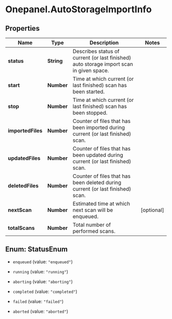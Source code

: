 # Onepanel.AutoStorageImportInfo

## Properties
Name | Type | Description | Notes
------------ | ------------- | ------------- | -------------
**status** | **String** | Describes status of current (or last finished) auto storage import scan in given space. | 
**start** | **Number** | Time at which current (or last finished) scan has been started. | 
**stop** | **Number** | Time at which current (or last finished) scan has been stopped. | 
**importedFiles** | **Number** | Counter of files that has been imported during current (or last finished) scan. | 
**updatedFiles** | **Number** | Counter of files that has been updated during current (or last finished) scan. | 
**deletedFiles** | **Number** | Counter of files that has been deleted during current (or last finished) scan. | 
**nextScan** | **Number** | Estimated time at which next scan will be enqueued. | [optional] 
**totalScans** | **Number** | Total number of performed scans. | 


<a name="StatusEnum"></a>
## Enum: StatusEnum


* `enqueued` (value: `"enqueued"`)

* `running` (value: `"running"`)

* `aborting` (value: `"aborting"`)

* `completed` (value: `"completed"`)

* `failed` (value: `"failed"`)

* `aborted` (value: `"aborted"`)




